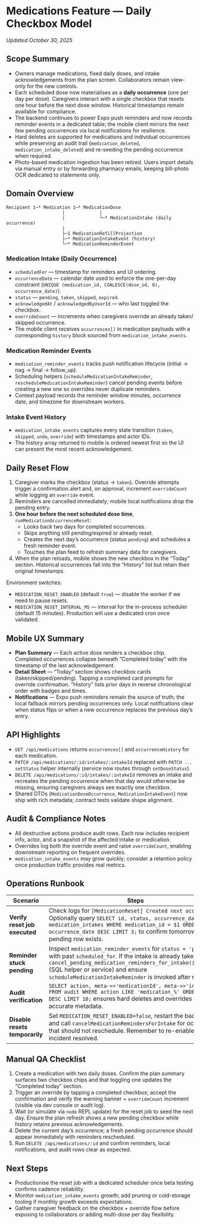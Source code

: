 # Medications Feature — Daily Checkbox Model

_Updated October 30, 2025_

## Scope Summary
- Owners manage medications, fixed daily doses, and intake acknowledgements from the plan screen. Collaborators remain view-only for the new controls.
- Each scheduled dose now materialises as a **daily occurrence** (one per day per dose). Caregivers interact with a single checkbox that resets one hour before the next dose window. Historical timestamps remain available for compliance.
- The backend continues to power Expo push reminders and now records reminder events in a dedicated table; the mobile client mirrors the next few pending occurrences via local notifications for resilience.
- Hard deletes are supported for medications and individual occurrences while preserving an audit trail (`medication_deleted`, `medication_intake_deleted`) and re-seeding the pending occurrence when required.
- Photo-based medication ingestion has been retired. Users import details via manual entry or by forwarding pharmacy emails, keeping bill-photo OCR dedicated to statements only.

## Domain Overview

```
Recipient 1─* Medication 1─* MedicationDose
                     |             |
                     |             └─* MedicationIntake (daily occurrence)
                     |
                     ├─1 MedicationRefillProjection
                     ├─* MedicationIntakeEvent (history)
                     └─* MedicationReminderEvent
```

### Medication Intake (Daily Occurrence)
- `scheduledFor` — timestamp for reminders and UI ordering.
- `occurrenceDate` — calendar date used to enforce the one-per-day constraint (`UNIQUE (medication_id, COALESCE(dose_id, 0), occurrence_date)`).
- `status` — `pending`, `taken`, `skipped`, `expired`.
- `acknowledgedAt` / `acknowledgedByUserId` — who last toggled the checkbox.
- `overrideCount` — increments when caregivers override an already taken/ skipped occurrence.
- The mobile client receives `occurrences[]` in medication payloads with a corresponding `history` block sourced from `medication_intake_events`.

### Medication Reminder Events
- `medication_reminder_events` tracks push notification lifecycle (initial → nag → final → follow_up).
- Scheduling helpers (`scheduleMedicationIntakeReminder`, `rescheduleMedicationIntakeReminder`) cancel pending events before creating a new one so overrides never duplicate reminders.
- Context payload records the reminder window minutes, occurrence date, and timezone for downstream workers.

### Intake Event History
- `medication_intake_events` captures every state transition (`taken`, `skipped`, `undo`, `override`) with timestamps and actor IDs.
- The history array returned to mobile is ordered newest first so the UI can present the most recent acknowledgement.

## Daily Reset Flow
1. Caregiver marks the checkbox (status → `taken`). Override attempts trigger a confirmation alert and, on approval, increment `overrideCount` while logging an `override` event.
2. Reminders are cancelled immediately; mobile local notifications drop the pending entry.
3. **One hour before the next scheduled dose time**, `runMedicationOccurrenceReset`:
   - Looks back two days for completed occurrences.
   - Skips anything still pending/expired or already reset.
   - Creates the next day’s occurrence (status `pending`) and schedules a fresh reminder event.
   - Touches the plan feed to refresh summary data for caregivers.
4. When the plan reloads, mobile shows the new checkbox in the “Today” section. Historical occurrences fall into the “History” list but retain their original timestamps.

Environment switches:
- `MEDICATION_RESET_ENABLED` (default `true`) — disable the worker if we need to pause resets.
- `MEDICATION_RESET_INTERVAL_MS` — interval for the in-process scheduler (default 15 minutes). Production will use a dedicated cron once validated.

## Mobile UX Summary
- **Plan Summary** — Each active dose renders a checkbox chip. Completed occurrences collapse beneath “Completed today” with the timestamp of the last acknowledgement.
- **Detail Sheet** — “Today” section shows checkbox cards (taken/skipped/pending). Tapping a completed card prompts for override confirmation. “History” lists prior days in reverse chronological order with badges and times.
- **Notifications** — Expo push reminders remain the source of truth; the local fallback mirrors pending occurrences only. Local notifications clear when status flips or when a new occurrence replaces the previous day’s entry.

## API Highlights
- `GET /api/medications` returns `occurrences[]` and `occurrenceHistory` for each medication.
- `PATCH /api/medications/:id/intakes/:intakeId` replaced with `PATCH ... setStatus` helper internally (service now routes through `setDoseStatus`).
- `DELETE /api/medications/:id/intakes/:intakeId` removes an intake and recreates the pending occurrence when that day would otherwise be missing, ensuring caregivers always see exactly one checkbox.
- Shared DTOs (`MedicationDoseOccurrence`, `MedicationIntakeEvent`) now ship with rich metadata; contract tests validate shape alignment.

## Audit & Compliance Notes
- All destructive actions produce audit rows. Each row includes recipient info, actor, and a snapshot of the affected intake or medication.
- Overrides log both the override event and raise `overrideCount`, enabling downstream reporting on frequent overrides.
- `medication_intake_events` may grow quickly; consider a retention policy once production traffic provides real metrics.

## Operations Runbook
| Scenario | Steps |
|----------|-------|
| **Verify reset job executed** | Check logs for `[MedicationReset] Created next occurrence`. Optionally query `SELECT id, status, occurrence_date FROM medication_intakes WHERE medication_id = $1 ORDER BY occurrence_date DESC LIMIT 3;` to confirm tomorrow’s pending row exists. |
| **Reminder stuck pending** | Inspect `medication_reminder_events` for `status = 'pending'` with past `scheduled_for`. If the intake is already taken, run `cancel_pending_medication_reminders_for_intake(intake_id)` (SQL helper or service) and ensure `scheduleMedicationIntakeReminder` is invoked after resets. |
| **Audit verification** | `SELECT action, meta->>'medicationId', meta->>'intakeId' FROM audit WHERE action LIKE 'medication_%' ORDER BY id DESC LIMIT 10;` ensures hard deletes and overrides capture accurate metadata. |
| **Disable resets temporarily** | Set `MEDICATION_RESET_ENABLED=false`, restart the backend, and call `cancelMedicationRemindersForIntake` for occurrences that should not reschedule. Remember to re-enable once incident resolved. |

## Manual QA Checklist
1. Create a medication with two daily doses. Confirm the plan summary surfaces two checkbox chips and that toggling one updates the “Completed today” section.
2. Trigger an override by tapping a completed checkbox; accept the confirmation and verify the warning banner + `overrideCount` increment (visible via dev console or audit log).
3. Wait (or simulate via `node` REPL update) for the reset job to seed the next day. Ensure the plan refresh shows a new pending checkbox while history retains previous acknowledgements.
4. Delete the current day’s occurrence; a fresh pending occurrence should appear immediately with reminders rescheduled.
5. Run `DELETE /api/medications/:id` and confirm reminders, local notifications, and audit rows clear as expected.

## Next Steps
- Productionise the reset job with a dedicated scheduler once beta testing confirms cadence reliability.
- Monitor `medication_intake_events` growth; add pruning or cold-storage tooling if monthly growth exceeds expectations.
- Gather caregiver feedback on the checkbox + override flow before exposing to collaborators or adding multi-dose per day flexibility.
